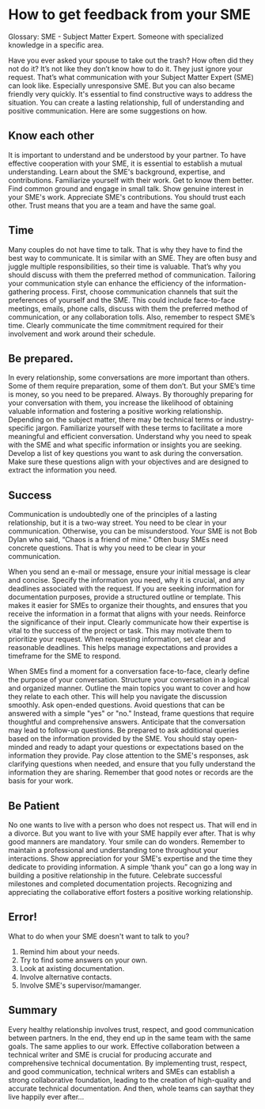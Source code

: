 # How to get feedback from your SME<!-- omit in toc -->

Glossary:
SME - Subject Matter Expert. Someone with specialized knowledge in a specific area.


Have you ever asked your spouse to take out the trash? How often did they not do it? It’s not like they don’t know how to do it.  They just ignore your request. That’s what communication with your Subject Matter Expert (SME) can look like. Especially unresponsive SME. But you can also became friendly very quickly. It's essential to find constructive ways to address the situation. You can create a lasting relationship, full of understanding and positive communication. Here are some suggestions on how. 

## Know each other

It is important to understand and be understood by your partner. To have effective cooperation with your SME, it is essential to establish a mutual understanding. Learn about the SME's background, expertise, and contributions. Familiarize yourself with their work. Get to know them better. Find common ground and engage in small talk. Show genuine interest in your SME's work. Appreciate SME's contributions. You should trust each other. Trust means that you are a team and have the same goal.

## Time

Many couples do not have time to talk. That is why they have to find the best way to communicate. It is similar with an SME. They are often busy and juggle multiple responsibilities, so their time is valuable. That’s why you should discuss with them the preferred method of communication. Tailoring your communication style can enhance the efficiency of the information-gathering process. First, choose communication channels that suit the preferences of yourself and the SME. This could include face-to-face meetings, emails, phone calls, discuss with them the preferred method of communication, or any collaboration tolls. Also, remember to respect SME’s time. Clearly communicate the time commitment required for their involvement and work around their schedule. 

## Be prepared.

In every relationship, some conversations are more important than others. Some of them require preparation, some of them don’t. But your SME’s time is money, so you need to be prepared. Always. By thoroughly preparing for your conversation with them, you increase the likelihood of obtaining valuable information and fostering a positive working relationship. Depending on the subject matter, there may be technical terms or industry-specific jargon. Familiarize yourself with these terms to facilitate a more meaningful and efficient conversation. Understand why you need to speak with the SME and what specific information or insights you are seeking. Develop a list of key questions you want to ask during the conversation. Make sure these questions align with your objectives and are designed to extract the information you need.

## Success

Communication is undoubtedly one of the principles of a lasting relationship, but it is a two-way street. You need to be clear in your communication. Otherwise, you can be misunderstood. Your SME is not Bob Dylan who said, “Chaos is a friend of mine.” Often busy SMEs need concrete questions. That is why you need to be clear in your communication. 

When you send an e-mail or message, ensure your initial message is clear and concise. Specify the information you need, why it is crucial, and any deadlines associated with the request. If you are seeking information for documentation purposes, provide a structured outline or template. This makes it easier for SMEs to organize their thoughts, and ensures that you receive the information in a format that aligns with your needs. Reinforce the significance of their input. Clearly communicate how their expertise is vital to the success of the project or task. This may motivate them to prioritize your request. When requesting information, set clear and reasonable deadlines. This helps manage expectations and provides a timeframe for the SME to respond.

When SMEs find a moment for a conversation face-to-face, clearly define the purpose of your conversation. Structure your conversation in a logical and organized manner. Outline the main topics you want to cover and how they relate to each other. This will help you navigate the discussion smoothly. Ask open-ended questions. Avoid questions that can be answered with a simple "yes" or "no." Instead, frame questions that require thoughtful and comprehensive answers. Anticipate that the conversation may lead to follow-up questions. Be prepared to ask additional queries based on the information provided by the SME. You should stay open-minded and ready to adapt your questions or expectations based on the information they provide. Pay close attention to the SME's responses, ask clarifying questions when needed, and ensure that you fully understand the information they are sharing. Remember that good notes or records are the basis for your work. 

## Be Patient

No one wants to live with a person who does not respect us. That will end in a divorce. But you want to live with your SME happily ever after. That is why good manners are mandatory. Your smile can do wonders. Remember to maintain a professional and understanding tone throughout your interactions. Show appreciation for your SME's expertise and the time they dedicate to providing information. A simple ‘thank you” can go a long way in building a positive relationship in the future. Celebrate successful milestones and completed documentation projects. Recognizing and appreciating the collaborative effort fosters a positive working relationship.

## Error!
What to do when your SME doesn't want to talk to you?
1. Remind him about your needs. 
2. Try to find some answers on your own. 
3. Look at axisting documentation. 
4. Involve alternative contacts. 
5. Involve SME's supervisor/mamanger. 
   
## Summary

Every healthy relationship involves trust, respect, and good communication between partners. In the end, they end up in the same team with the same goals. The same applies to our work. Effective collaboration between a technical writer and SME is crucial for producing accurate and comprehensive technical documentation. By implementing trust, respect, and good communication, technical writers and SMEs can establish a strong collaborative foundation, leading to the creation of high-quality and accurate technical documentation. And then, whole teams can saythat they live happily ever after...


